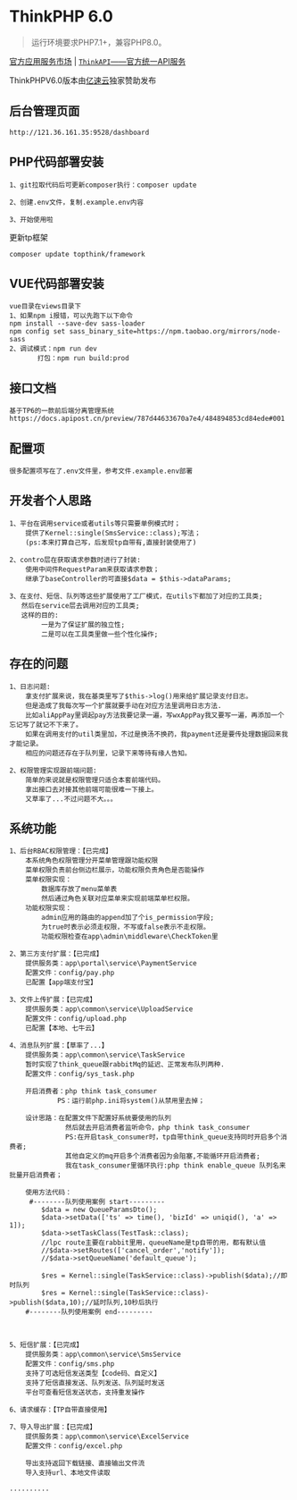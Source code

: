 ThinkPHP 6.0
===============

> 运行环境要求PHP7.1+，兼容PHP8.0。

[官方应用服务市场](https://market.topthink.com) | [`ThinkAPI`——官方统一API服务](https://docs.topthink.com/think-api)

ThinkPHPV6.0版本由[亿速云](https://www.yisu.com/)独家赞助发布

## 后台管理页面
~~~
http://121.36.161.35:9528/dashboard
~~~

[comment]: <> (## 赏个馒头啃啃呗~~~ )

[comment]: <> (<img src="https://gitee.com/lpccc/tp6-admin-template/raw/master/images/ali.jpg" width="30%">)

[comment]: <> (<img src="https://gitee.com/lpccc/tp6-admin-template/raw/master/images/wx.jpg" width="40%">)


## PHP代码部署安装

~~~
1、git拉取代码后可更新composer执行：composer update

2、创建.env文件，复制.example.env内容

3、开始使用啦
~~~

更新tp框架

~~~
composer update topthink/framework
~~~

## VUE代码部署安装

~~~
vue目录在views目录下
1、如果npm i报错，可以先跑下以下命令
npm install --save-dev sass-loader
npm config set sass_binary_site=https://npm.taobao.org/mirrors/node-sass
2、调试模式：npm run dev
       打包：npm run build:prod
~~~

## 接口文档

~~~
基于TP6的一款前后端分离管理系统
https://docs.apipost.cn/preview/787d44633670a7e4/484894853cd84ede#001
~~~

## 配置项

~~~
很多配置项写在了.env文件里，参考文件.example.env部署
~~~

## 开发者个人思路

~~~
1、平台在调用service或者utils等只需要单例模式时；
    提供了Kernel::single(SmsService::class);写法；
    (ps:本来打算自己写，后发现tp自带有,直接封装使用了)

2、contro层在获取请求参数时进行了封装:
    使用中间件RequestParam来获取请求参数；
    继承了baseController的可直接$data = $this->dataParams;
 
3、在支付、短信、队列等这些扩展使用了工厂模式，在utils下都加了对应的工具类;
   然后在service层去调用对应的工具类;
   这样的目的:
        一是为了保证扩展的独立性;
        二是可以在工具类里做一些个性化操作;
~~~

## 存在的问题

~~~
1、日志问题:
    拿支付扩展来说，我在基类里写了$this->log()用来给扩展记录支付日志。
    但是造成了我每次写一个扩展就要手动在对应方法里调用日志方法.
    比如aliAppPay里调起pay方法我要记录一遍，写wxAppPay我又要写一遍，再添加一个忘记写了就记不下来了。
    如果在调用支付的util类里加，不过是换汤不换药，我payment还是要传处理数据回来我才能记录。
    相应的问题还存在于队列里，记录下来等待有缘人告知。

2、权限管理实现跟前端问题:
    简单的来说就是权限管理只适合本套前端代码。
    拿出接口去对接其他前端可能很难一下接上。
    又草率了...不过问题不大。。。
~~~

## 系统功能

~~~
1、后台RBAC权限管理：【已完成】
    本系统角色权限管理分开菜单管理跟功能权限
    菜单权限负责前台侧边栏展示，功能权限负责角色是否能操作
    菜单权限实现：
        数据库存放了menu菜单表
        然后通过角色关联对应菜单来实现前端菜单栏权限。
    功能权限实现：
        admin应用的路由的append加了个is_permission字段;
        为true时表示必须走权限，不写或false表示不走权限。
        功能权限检查在app\admin\middleware\CheckToken里
       
2、第三方支付扩展：【已完成】
    提供服务类：app\portal\service\PaymentService
    配置文件：config/pay.php
    已配置【app端支付宝】
        
3、文件上传扩展：【已完成】
    提供服务类：app\common\service\UploadService
    配置文件：config/upload.php
    已配置【本地、七牛云】
        
4、消息队列扩展：【草率了...】
    提供服务类：app\common\service\TaskService
    暂时实现了think_queue跟rabbitMq的延迟、正常发布队列两种.
    配置文件：config/sys_task.php
    
    开启消费者：php think task_consumer
            PS：运行前php.ini将system()从禁用里去掉；
            
    设计思路：在配置文件下配置好系统要使用的队列
              然后就去开启消费者监听命令，php think task_consumer
              PS:在开启task_consumer时，tp自带think_queue支持同时开启多个消费者;
              其他自定义的mq开启多个消费者因为会阻塞,不能循环开启消费者;
              我在task_consumer里循环执行:php think enable_queue 队列名来批量开启消费者；
              
    使用方法代码：
     #--------队列使用案例 start---------
        $data = new QueueParamsDto();
        $data->setData(['ts' => time(), 'bizId' => uniqid(), 'a' => 1]);
        $data->setTaskClass(TestTask::class);
        //lpc route主要在rabbit里用，queueName是tp自带的用，都有默认值
        //$data->setRoutes(['cancel_order','notify']);
        //$data->setQueueName('default_queue');

        $res = Kernel::single(TaskService::class)->publish($data);//即时队列
        $res = Kernel::single(TaskService::class)->publish($data,10);//延时队列,10秒后执行
    #--------队列使用案例 end---------
    
              
        
5、短信扩展：【已完成】
    提供服务类：app\common\service\SmsService
    配置文件：config/sms.php
    支持了可选短信发送类型【code码、自定义】
    支持了短信直接发送、队列发送、队列延时发送
    平台可查看短信发送状态，支持重发操作

6、请求缓存：【TP自带直接使用】

7、导入导出扩展：【已完成】
    提供服务类：app\common\service\ExcelService
    配置文件：config/excel.php
    
    导出支持返回下载链接、直接输出文件流
    导入支持url、本地文件读取

..........
~~~

